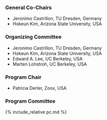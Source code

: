 ### General Co-Chairs
- Jeronimo Castrillon, TU Dresden, Germany
- Hokeun Kim, Arizona State University, USA

### Organizing Committee
- Jeronimo Castrillon, TU Dresden, Germany
- Hokeun Kim, Arizona State University, USA
- Edward A. Lee, UC Berkeley, USA
- Marten Lohstroh, UC Berkeley, USA

### Program Chair
- Patricia Derler, Zoox, USA

### Program Committee
{% include_relative pc.md %}